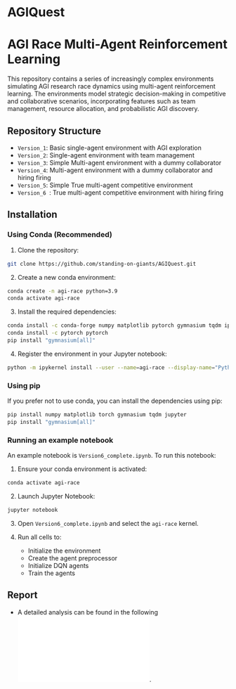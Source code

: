 # AGIQuest

# AGI Race Multi-Agent Reinforcement Learning

This repository contains a series of increasingly complex environments simulating AGI research race dynamics using multi-agent reinforcement learning. The environments model strategic decision-making in competitive and collaborative scenarios, incorporating features such as team management, resource allocation, and probabilistic AGI discovery.

## Repository Structure

- `Version_1`: Basic single-agent environment with AGI exploration
- `Version_2`: Single-agent environment with team management
- `Version_3`: Simple Multi-agent environment with a dummy collaborator
- `Version_4`: Multi-agent environment with a dummy collaborator and hiring firing
- `Version_5`: Simple True multi-agent competitive environment 
- `Version_6 `: True multi-agent competitive environment with hiring firing

## Installation

### Using Conda (Recommended)

1. Clone the repository:
```bash
git clone https://github.com/standing-on-giants/AGIQuest.git
```

2. Create a new conda environment:
```bash
conda create -n agi-race python=3.9
conda activate agi-race
```

3. Install the required dependencies:
```bash
conda install -c conda-forge numpy matplotlib pytorch gymnasium tqdm ipykernel
conda install -c pytorch pytorch
pip install "gymnasium[all]"
```

4. Register the environment in your Jupyter notebook:
```bash
python -m ipykernel install --user --name=agi-race --display-name="Python (AGI Race)"
```

### Using pip

If you prefer not to use conda, you can install the dependencies using pip:

```bash
pip install numpy matplotlib torch gymnasium tqdm jupyter
pip install "gymnasium[all]"
```

### Running an example notebook

An example notebook is `Version6_complete.ipynb`. To run this notebook:

1. Ensure your conda environment is activated:
```bash
conda activate agi-race
```

2. Launch Jupyter Notebook:
```bash
jupyter notebook
```

3. Open `Version6_complete.ipynb` and select the `agi-race` kernel.

4. Run all cells to:
   - Initialize the environment
   - Create the agent preprocessor
   - Initialize DQN agents
   - Train the agents


## Report
- A detailed analysis can be found in the following ![report](./RL_Report.pdf).

